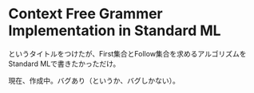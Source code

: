 # Context Free Grammer Implementation in Standard ML

というタイトルをつけたが、First集合とFollow集合を求めるアルゴリズムをStandard MLで書きたかっただけ。

現在、作成中。バグあり（というか、バグしかない）。
